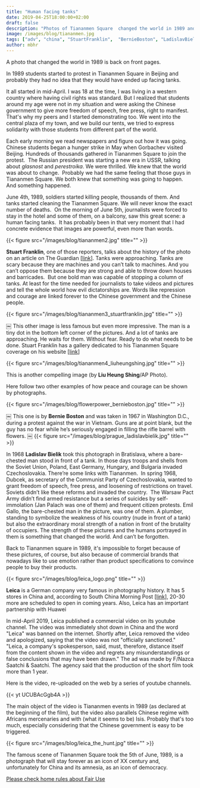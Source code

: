 ```yaml
---
title: "Human facing tanks"
date: 2019-04-25T18:00:00+02:00
draft: false
description: "Photos of Tiananmen Square  changed the world in 1989 and they are back on front pages"
image: /images/blog/tiananmen.jpg
tags: ["adv", "china", "StuartFranklin",  "BernieBoston", "LadislavBielik"]
author: mbhr
---
```

A photo that changed the world in 1989 is back on front pages.

In 1989 students started to protest in Tiananmen Square in Beijing and probably they had no idea that they would have ended up facing tanks.

It all started in mid-April. I was 18 at the time, I was living in a western country where having civil rights was standard. But I realized that students around my age were not in my situation and were asking the Chinese government to give more freedom of speech, free press, right to manifest.
That's why my peers and I started demonstrating too. We went into the central plaza of my town, and we build our tents, we tried to express solidarity with those students from different part of the world.

Each early morning we read newspapers and figure out how it was going.  Chinese students began a hunger strike in May when Gorbachev visited Beijing. Hundreds of thousands gathered in Tiananmen Square to join the protest.  The Russian president was starting a new era in USSR, talking about _glasnost_ and _perestroika_. We were thrilled. We knew that the world was about to change.  Probably we had the same feeling that those guys in Tiananmen Square. We both knew that something was going to happen.  And something happened.

June 4th, 1989, soldiers started killing people, thousands of them. And tanks started cleaning the Tiananmen Square. We will never know the exact number of deaths.  On the morning of June 5th, journalists were forced to stay in the hotel and some of them, on a balcony, saw this great scene: a human facing tanks.  It has probably been in that very moment that I had concrete evidence that images are powerful, even more than words.

{{< figure src="/images/blog/tiananmen2.jpg" title="" >}}


**Stuart Franklin**, one of those reporters, talks about the history of the photo on an article on The Guardian [<a href="https://www.theguardian.com/artanddesign/photography-blog/2014/jun/03/stuart-franklin-tiananmen-square-tank-man">link</a>].
Tanks were approaching. Tanks are scary because they are machines and you can’t talk to machines. And you can’t oppose them because they are strong and able to throw down houses and barricades. 
But one bold man was capable of stopping a column of tanks. At least for the time needed for journalists to take videos and pictures and tell the whole world how evil dictatorships are. Words like repression and courage are linked forever to the Chinese government and the Chinese people.

{{< figure src="/images/blog/tiananmen3_stuartfranklin.jpg" title="" >}}

￼
This other image is less famous but even more impressive. The man is a tiny dot in the bottom left corner of the pictures. And a lot of tanks are approaching. He waits for them. Without fear. Ready to do what needs to be done.
Stuart Franklin has a gallery dedicated to his Tiananmen Square coverage on his website [<a href="https://www.stuartfranklin.com/tiananmen/">link</a>]

{{< figure src="/images/blog/tiananmen4_liuheungshing.jpg" title="" >}}


This is another compelling image (by **Liu Heung Shing**/AP Photo).

Here follow two other examples of how peace and courage can be shown by photographs.

{{< figure src="/images/blog/flowerpower_bernieboston.jpg" title="" >}}

￼
This one is by **Bernie Boston** and was taken in 1967 in Washington D.C., during a protest against the war in Vietnam. Guns are at point blank, but the guy has no fear while he’s seriously engaged in filling the rifle barrel with flowers.
￼
{{< figure src="/images/blog/prague_ladislavbielik.jpg" title="" >}}


In 1968 **Ladislav Bielik** took this photograph in Bratislava, where a bare-chested man stood in front of a tank. In those days troops and shells from the Soviet Union, Poland, East Germany, Hungary, and Bulgaria invaded Czechoslovakia. There’re some links with Tiananmen.  In spring 1968, Dubcek, as secretary of the Communist Party of Czechoslovakia, wanted to grant freedom of speech, free press, and loosening of restrictions on travel. Soviets didn’t like these reforms and invaded the country.  The Warsaw Pact Army didn’t find armed resistance but a series of suicides by self-immolation (Jan Palach was one of them) and frequent citizen protests. Emil Gallo, the bare-chested man in the picture, was one of them. A plumber, standing to symbolize the weakness of his country (nude in front of a tank) but also the extraordinary moral strength of a nation in front of the brutality of occupiers.
The strength of these pictures and the humans portrayed in them is something that changed the world. And can’t be forgotten.

Back to Tiananmen square in 1989, it's impossible to forget because of these pictures, of course, but also because of commercial brands that nowadays like to use emotion rather than product specifications to convince people to buy their products.

{{< figure src="/images/blog/leica_logo.png" title="" >}}

**Leica** is a German company very famous in photography history. It has 5 stores in China and, according to South China Morning Post [<a href="https://www.scmp.com/news/china/politics/article/3006817/leica-camera-backs-away-promotional-video-depicting-tiananmen">link</a>], 20-30 more are scheduled to open in coming years. Also, Leica has an important partnership with Huawei

In mid-April 2019, Leica published a commercial video on its youtube channel. The video was immediately shot down in China and the word "Leica" was banned on the internet. Shortly after, Leica removed the video and apologized, saying that the video was not "officially sanctioned." "Leica, a company's spokesperson, said, must, therefore, distance itself from the content shown in the video and regrets any misunderstandings or false conclusions that may have been drawn."
The ad was made by F/Nazca Saatchi & Saatchi. The agency said that the production of the short film took more than 1 year.

Here is the video, re-uploaded on the web by a series of youtube channels.

{{< yt UCUBAcGgb4A >}}

The main object of the video is Tiananmen events in 1989 (as declared at the beginning of the film), but the video also parallels Chinese regime with Africans mercenaries and with (what it seems to be) Isis. Probably that's too much, especially considering that the Chinese government is easy to be triggered.

{{< figure src="/images/blog/leica_the_hunt.jpg" title="" >}}

The famous scene of Tiananmen Square took the 5th of June, 1989, is a photograph that will stay forever as an icon of XX century and, unfortunately for China and its amnesia, as an icon of democracy.

<a href="/fairuse">
Please check home rules about Fair Use
</a>
